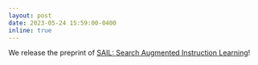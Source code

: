 ```yaml
---
layout: post
date: 2023-05-24 15:59:00-0400
inline: true
---
```


We release the preprint of [SAIL: Search Augmented Instruction Learning](http://arxiv.org/abs/2305.15225)!